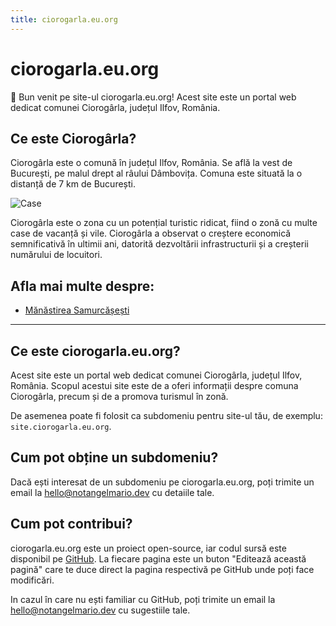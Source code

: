 ```yaml
---
title: ciorogarla.eu.org
---
```


# ciorogarla.eu.org

👋 Bun venit pe site-ul ciorogarla.eu.org! Acest site este un portal web dedicat comunei Ciorogârla, județul Ilfov, România.

## Ce este Ciorogârla?

Ciorogârla este o comună în județul Ilfov, România. Se află la vest de București, pe malul drept al râului Dâmbovița. Comuna este situată la o distanță de 7 km de București.

![Case](@/assets/houses-overview.jpg)

Ciorogârla este o zona cu un potențial turistic ridicat, fiind o zonă cu multe case de vacanță și vile. Ciorogârla a observat o creștere economică semnificativă în ultimii ani, datorită dezvoltării infrastructurii și a creșterii numărului de locuitori.

## Afla mai multe despre:

* [Mănăstirea Samurcășești](/manastirea-samurcasesti)

***

## Ce este ciorogarla.eu.org?

Acest site este un portal web dedicat comunei Ciorogârla, județul Ilfov, România. Scopul acestui site este de a oferi informații despre comuna Ciorogârla, precum și de a promova turismul în zonă.

De asemenea poate fi folosit ca subdomeniu pentru site-ul tău, de exemplu: `site.ciorogarla.eu.org`.

## Cum pot obține un subdomeniu?

Dacă ești interesat de un subdomeniu pe ciorogarla.eu.org, poți trimite un email la [hello@notangelmario.dev](mailto:hello@notangelmario.dev) cu detaiile tale.

## Cum pot contribui?

ciorogarla.eu.org este un proiect open-source, iar codul sursă este disponibil pe [GitHub](https://github.com/notangelmario/ciorogarla.eu.org). La fiecare pagina este un buton "Editează această pagină" care te duce direct la pagina respectivă pe GitHub unde poți face modificări.

In cazul în care nu ești familiar cu GitHub, poți trimite un email la [hello@notangelmario.dev](mailto:hello@notangelmario.dev) cu sugestiile tale.
